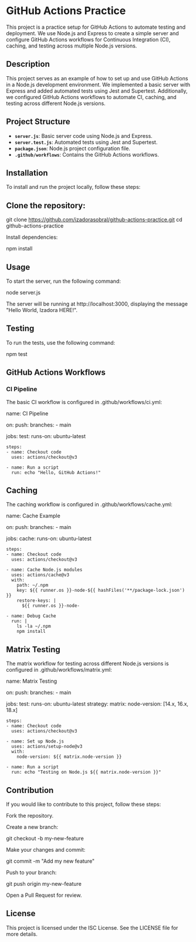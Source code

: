 # GitHub Actions Practice

This project is a practice setup for GitHub Actions to automate testing and deployment. We use Node.js and Express to create a simple server and configure GitHub Actions workflows for Continuous Integration (CI), caching, and testing across multiple Node.js versions.

## Description

This project serves as an example of how to set up and use GitHub Actions in a Node.js development environment. We implemented a basic server with Express and added automated tests using Jest and Supertest. Additionally, we configured GitHub Actions workflows to automate CI, caching, and testing across different Node.js versions.

## Project Structure

- **`server.js`**: Basic server code using Node.js and Express.
- **`server.test.js`**: Automated tests using Jest and Supertest.
- **`package.json`**: Node.js project configuration file.
- **`.github/workflows`**: Contains the GitHub Actions workflows.

## Installation

To install and run the project locally, follow these steps:

## Clone the repository:

git clone https://github.com/izadorasobral/github-actions-practice.git
cd github-actions-practice

Install dependencies:

npm install

## Usage

To start the server, run the following command:

node server.js

The server will be running at http://localhost:3000, displaying the message "Hello World, Izadora HERE!".

## Testing

To run the tests, use the following command:

npm test

## GitHub Actions Workflows

### CI Pipeline

The basic CI workflow is configured in .github/workflows/ci.yml:

name: CI Pipeline

on:
  push:
    branches:
      - main

jobs:
  test:
    runs-on: ubuntu-latest

    steps:
    - name: Checkout code
      uses: actions/checkout@v3

    - name: Run a script
      run: echo "Hello, GitHub Actions!"

## Caching

The caching workflow is configured in .github/workflows/cache.yml:

name: Cache Example

on:
  push:
    branches:
      - main

jobs:
  cache:
    runs-on: ubuntu-latest

    steps:
    - name: Checkout code
      uses: actions/checkout@v3

    - name: Cache Node.js modules
      uses: actions/cache@v3
      with:
        path: ~/.npm
        key: ${{ runner.os }}-node-${{ hashFiles('**/package-lock.json') }}
        restore-keys: |
          ${{ runner.os }}-node-

    - name: Debug Cache
      run: |
        ls -la ~/.npm
        npm install

## Matrix Testing

The matrix workflow for testing across different Node.js versions is configured in .github/workflows/matrix.yml:

name: Matrix Testing

on:
  push:
    branches:
      - main

jobs:
  test:
    runs-on: ubuntu-latest
    strategy:
      matrix:
        node-version: [14.x, 16.x, 18.x]

    steps:
    - name: Checkout code
      uses: actions/checkout@v3

    - name: Set up Node.js
      uses: actions/setup-node@v3
      with:
        node-version: ${{ matrix.node-version }}

    - name: Run a script
      run: echo "Testing on Node.js ${{ matrix.node-version }}"

## Contribution

If you would like to contribute to this project, follow these steps:

Fork the repository.

Create a new branch:

git checkout -b my-new-feature

Make your changes and commit:

git commit -m "Add my new feature"

Push to your branch:

git push origin my-new-feature

Open a Pull Request for review.

## License

This project is licensed under the ISC License. See the LICENSE file for more details.


